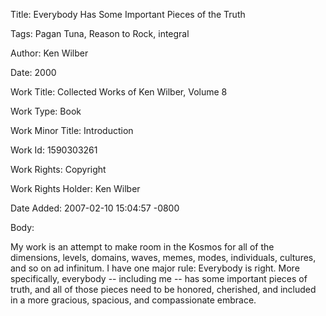 Title:  Everybody Has Some Important Pieces of the Truth

Tags:   Pagan Tuna, Reason to Rock, integral

Author: Ken Wilber

Date:   2000

Work Title: Collected Works of Ken Wilber, Volume 8

Work Type: Book

Work Minor Title: Introduction

Work Id: 1590303261

Work Rights: Copyright

Work Rights Holder: Ken Wilber

Date Added: 2007-02-10 15:04:57 -0800

Body: 

My work is an attempt to make room in the Kosmos for all of the dimensions, levels, domains, waves, memes, modes, individuals, cultures, and so on ad infinitum. I have one major rule: Everybody is right. More specifically, everybody -- including me -- has some important pieces of truth, and all of those pieces need to be honored, cherished, and included in a more gracious, spacious, and compassionate embrace.

